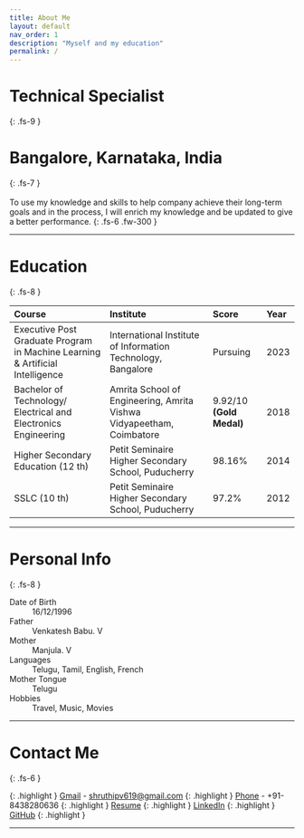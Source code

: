 ```yaml
---
title: About Me
layout: default
nav_order: 1
description: "Myself and my education"
permalink: /
---
```


# Technical Specialist
{: .fs-9 }
# Bangalore, Karnataka, India
{: .fs-7 }
<br>
<br>
To use my knowledge and skills to help company achieve their long-term goals and in the process, I will enrich my knowledge and be updated to give a better performance.
{: .fs-6 .fw-300 }

---
# Education
{: .fs-8 }

| Course        | Institute         | Score | Year |
|:-------------|:------------------|:------|:------|
| Executive Post Graduate Program in Machine Learning & Artificial Intelligence | International Institute of Information Technology, Bangalore | Pursuing  | 2023 |
| Bachelor of Technology/ Electrical and Electronics Engineering | Amrita School of Engineering, Amrita Vishwa Vidyapeetham, Coimbatore   | 9.92/10 **(Gold Medal)**  | 2018 |
| Higher Secondary Education (12 th) | Petit Seminaire Higher Secondary School, Puducherry     | 98.16%   | 2014 |
|  SSLC (10 th)           | Petit Seminaire Higher Secondary School, Puducherry | 97.2%  | 2012 |

---
# Personal Info
{: .fs-8 }

<dl>
  <dt>Date of Birth</dt>
  <dd>16/12/1996</dd>
  <dt>Father</dt>
  <dd>Venkatesh Babu. V</dd>
  <dt>Mother</dt>
  <dd>Manjula. V</dd>
  <dt>Languages</dt>
  <dd>Telugu, Tamil, English, French</dd>
  <dt>Mother Tongue</dt>
  <dd>Telugu</dd>
  <dt>Hobbies</dt>
  <dd>Travel, Music, Movies</dd>
</dl>

---
# Contact Me 
{: .fs-6 }

{: .highlight }
[Gmail](mailto:shruthipv619@gmail.com) - shruthipv619@gmail.com
{: .highlight }
[Phone](tel:+91-8438280636) - +91-8438280636
{: .highlight }
[Resume](assets/media/Shruthip_Venkatesh_Resume.pdf)
{: .highlight }
[LinkedIn](https://www.linkedin.com/in/shruthip-venkatesh-b1144a106/)
{: .highlight }
[GitHub](https://github.com/shruthipv96)
{: .highlight }

---
